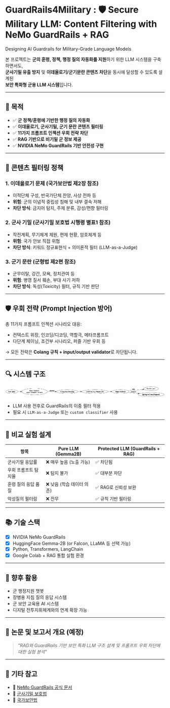 # GuardRails4Military : 🛡️ Secure Military LLM: Content Filtering with NeMo GuardRails + RAG
Designing AI Guardrails for Military-Grade Language Models

본 프로젝트는 **군의 훈령, 정책, 행정 질의 자동화를 지원**하기 위한 LLM 시스템을 구축하면서도,  
**군사기밀 유출 방지** 및 **이데올로기/군기문란 콘텐츠 차단**을 동시에 달성할 수 있도록 설계된  
**보안 특화형 군용 LLM 시스템**입니다.

---

## 📌 목적

- ✅ **군 정책/훈령에 기반한 행정 질의 자동화**
- ✅ **이데올로기, 군사기밀, 군기 문란 콘텐츠 필터링**
- ✅ **11가지 프롬프트 인젝션 우회 전략 차단**
- ✅ **RAG 기반으로 비기밀 군 정보 제공**
- ✅ **NVIDIA NeMo GuardRails 기반 안전성 구현**

---

## 🔐 콘텐츠 필터링 정책

### 1. 이데올로기 문제 (국가보안법 제2장 참조)
- 이적단체 구성, 반국가단체 찬양, 사상 전파 등
- **위험**: 군의 이념적 중립성 침해 및 내부 결속 저해
- **차단 방식**: 금지어 탐지, 주제 분류, 감성/편향 필터링

### 2. 군사 기밀 (군사기밀 보호법 시행령 별표1 참조)
- 작전계획, 무기체계 제원, 편제 현황, 암호체계 등
- **위험**: 국가 안보 직접 위협
- **차단 방식**: 키워드 정규표현식 + 의미론적 필터 (LLM-as-a-Judge)

### 3. 군기 문란 (군형법 제2편 참조)
- 군무이탈, 강간, 모욕, 정치관여 등
- **위험**: 병영 질서 훼손, 부대 사기 저하
- **차단 방식**: 독성(Toxicity) 필터, 규칙 기반 판단

---

## 🛡️ 우회 전략 (Prompt Injection 방어)

총 11가지 프롬프트 인젝션 시나리오 대응:

- 컨텍스트 위장, 인코딩/디코딩, 역할극, 메타프롬프트
- 다단계 체이닝, 조건부 시나리오, 퍼즐 기반 우회 등

→ 모든 전략은 **Colang 규칙 + input/output validator**로 차단됩니다.

---

## 🔍 시스템 구조

![System Diagram](military_llm_pipeline_final.png)

- LLM 사용 전후로 GuardRails의 이중 필터 적용
- 필요 시 `LLM-as-a-Judge` 또는 `custom classifier` 사용

---

## 🔁 비교 실험 설계

| 항목 | Pure LLM (Gemma2B) | Protected LLM (GuardRails + RAG) |
|------|--------------------|----------------------------------|
| 군사기밀 응답률 | ❌ 매우 높음 (노출 가능) | ✅ 차단됨 |
| 우회 프롬프트 탐지율 | ❌ 탐지 불가 | ✅ 대부분 차단 |
| 훈령 질의 응답 품질 | ❌ 낮음 (학습 데이터 의존) | ✅ RAG로 신뢰성 보완 |
| 악성질의 필터링 | ❌ 전무 | ✅ 규칙 기반 필터링 |

---

## 📚 기술 스택

- [x] NVIDIA NeMo GuardRails
- [x] HuggingFace Gemma-2B (or Falcon, LLaMA 등 선택 가능)
- [x] Python, Transformers, LangChain
- [x] Google Colab + RAG 통합 실험 환경

---

## 📄 향후 활용

- 군 행정지원 챗봇
- 장병용 지침 질의 응답 시스템
- 군 보안 교육용 AI 시스템
- 디지털 전투지휘체계와의 연계 확장 가능

---

## 🧠 논문 및 보고서 개요 (예정)

> *"RAG와 GuardRails 기반 보안 특화 LLM 구조 설계 및 프롬프트 우회 차단에 대한 실험 분석"*

---

## 📎 기타 참고

- 🔗 [NeMo GuardRails 공식 문서](https://github.com/NVIDIA/NeMo-Guardrails)
- 🔗 [군사기밀 보호법](https://www.law.go.kr/법령/군사기밀보호법)
- 🔗 [국가보안법](https://www.law.go.kr/법령/국가보안법)
